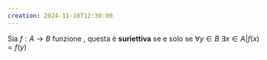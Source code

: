 ```yaml
---
creation: 2024-11-18T12:30:00
---
```

Sia $f: A\to B$ funzione , questa è **suriettiva** se e solo se $\forall y \in B$ $\exists x \in A | f(x) = f(y)$ 